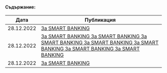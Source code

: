 #### Съдържание:

| Дата        | Публикация |
| ----------- | ----------- |
| 28.12.2022  | [За SMART BANKING](intro.md) |
| 28.12.2022  | [За SMART BANKING За SMART BANKING За SMART BANKING За SMART BANKING За SMART BANKING За SMART BANKING За SMART BANKING](intro.md) |
| 28.12.2022  | [За SMART BANKING](intro.md) |
